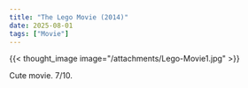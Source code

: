 ```yaml
---
title: "The Lego Movie (2014)"
date: 2025-08-01
tags: ["Movie"]
---
```


{{< thought_image image="/attachments/Lego-Movie1.jpg" >}}

Cute movie. 7/10.
